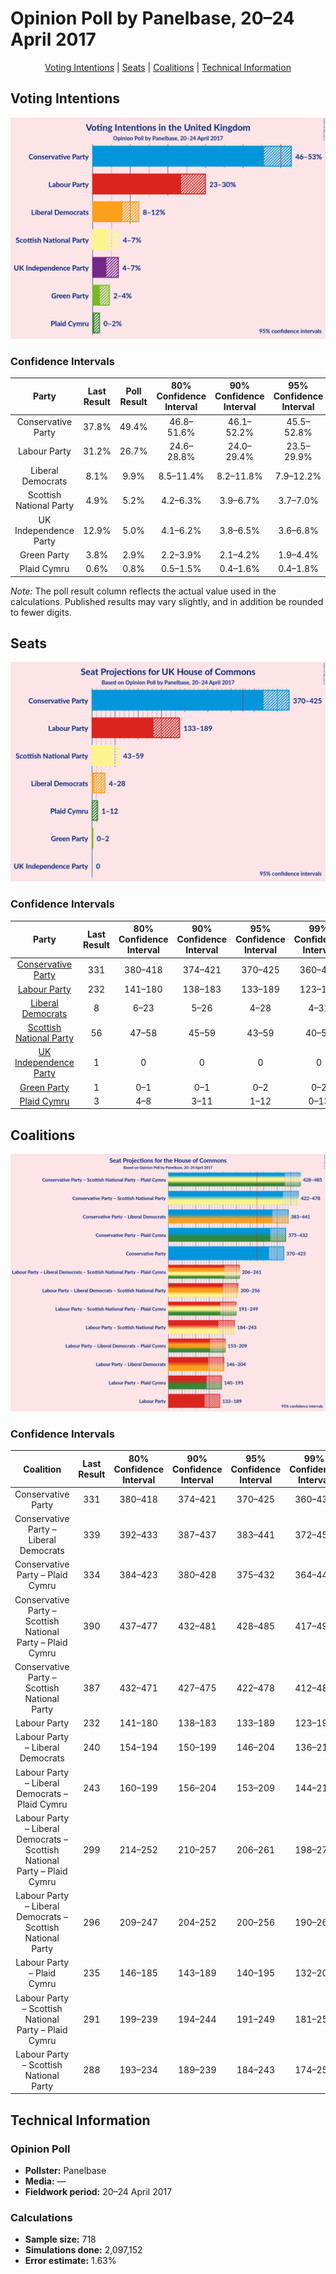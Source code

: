 # Opinion Poll by Panelbase, 20–24 April 2017

<p align="center"><a href="#voting-intentions">Voting Intentions</a> | <a href="#seats">Seats</a> | <a href="#coalitions">Coalitions</a> | <a href="#technical-information">Technical Information</a></p>

## Voting Intentions

![Graph with voting intentions not yet produced](2017-04-24-Panelbase.png "Voting Intentions")

### Confidence Intervals

| Party | Last Result | Poll Result | 80% Confidence Interval | 90% Confidence Interval | 95% Confidence Interval | 99% Confidence Interval |
|:-----:|:-----------:|:-----------:|:-----------------------:|:-----------------------:|:-----------------------:|:-----------------------:|
| Conservative Party | 37.8% | 49.4% | 46.8–51.6% |46.1–52.2% |45.5–52.8% |44.4–54.0% |
| Labour Party | 31.2% | 26.7% | 24.6–28.8% |24.0–29.4% |23.5–29.9% |22.5–31.0% |
| Liberal Democrats | 8.1% | 9.9% | 8.5–11.4% |8.2–11.8% |7.9–12.2% |7.3–13.0% |
| Scottish National Party | 4.9% | 5.2% | 4.2–6.3% |3.9–6.7% |3.7–7.0% |3.3–7.6% |
| UK Independence Party | 12.9% | 5.0% | 4.1–6.2% |3.8–6.5% |3.6–6.8% |3.2–7.5% |
| Green Party | 3.8% | 2.9% | 2.2–3.9% |2.1–4.2% |1.9–4.4% |1.6–4.9% |
| Plaid Cymru | 0.6% | 0.8% | 0.5–1.5% |0.4–1.6% |0.4–1.8% |0.3–2.2% |

*Note:* The poll result column reflects the actual value used in the calculations. Published results may vary slightly, and in addition be rounded to fewer digits.

## Seats

![Graph with seats not yet produced](2017-04-24-Panelbase-seats.png "Seats")

### Confidence Intervals

| Party | Last Result | 80% Confidence Interval | 90% Confidence Interval | 95% Confidence Interval | 99% Confidence Interval |
|:-----:|:-----------:|:-----------------------:|:-----------------------:|:-----------------------:|:-----------------------:|
| <a href="#conservative-party">Conservative Party</a> | 331 | 380–418 |374–421 |370–425 |360–434 |
| <a href="#labour-party">Labour Party</a> | 232 | 141–180 |138–183 |133–189 |123–199 |
| <a href="#liberal-democrats">Liberal Democrats</a> | 8 | 6–23 |5–26 |4–28 |4–31 |
| <a href="#scottish-national-party">Scottish National Party</a> | 56 | 47–58 |45–59 |43–59 |40–59 |
| <a href="#uk-independence-party">UK Independence Party</a> | 1 | 0 |0 |0 |0 |
| <a href="#green-party">Green Party</a> | 1 | 0–1 |0–1 |0–2 |0–2 |
| <a href="#plaid-cymru">Plaid Cymru</a> | 3 | 4–8 |3–11 |1–12 |0–13 |


## Coalitions

![Graph with coalitions seats not yet produced](2017-04-24-Panelbase-coalitions-seats.png "Coalitions Seats")

### Confidence Intervals

| Coalition | Last Result | 80% Confidence Interval | 90% Confidence Interval | 95% Confidence Interval | 99% Confidence Interval |
|:---------:|:-----------:|:-----------------------:|:-----------------------:|:-----------------------:|:-----------------------:|
| Conservative Party | 331 | 380–418 | 374–421 | 370–425 | 360–434 |
| Conservative Party – Liberal Democrats | 339 | 392–433 | 387–437 | 383–441 | 372–451 |
| Conservative Party – Plaid Cymru | 334 | 384–423 | 380–428 | 375–432 | 364–442 |
| Conservative Party – Scottish National Party – Plaid Cymru | 390 | 437–477 | 432–481 | 428–485 | 417–495 |
| Conservative Party – Scottish National Party | 387 | 432–471 | 427–475 | 422–478 | 412–487 |
| Labour Party | 232 | 141–180 | 138–183 | 133–189 | 123–199 |
| Labour Party – Liberal Democrats | 240 | 154–194 | 150–199 | 146–204 | 136–214 |
| Labour Party – Liberal Democrats – Plaid Cymru | 243 | 160–199 | 156–204 | 153–209 | 144–219 |
| Labour Party – Liberal Democrats – Scottish National Party – Plaid Cymru | 299 | 214–252 | 210–257 | 206–261 | 198–271 |
| Labour Party – Liberal Democrats – Scottish National Party | 296 | 209–247 | 204–252 | 200–256 | 190–267 |
| Labour Party – Plaid Cymru | 235 | 146–185 | 143–189 | 140–195 | 132–204 |
| Labour Party – Scottish National Party – Plaid Cymru | 291 | 199–239 | 194–244 | 191–249 | 181–259 |
| Labour Party – Scottish National Party | 288 | 193–234 | 189–239 | 184–243 | 174–255 |

## Technical Information

### Opinion Poll

+ **Pollster:** Panelbase
+ **Media:** —
+ **Fieldwork period:** 20–24 April 2017

### Calculations

+ **Sample size:** 718
+ **Simulations done:** 2,097,152
+ **Error estimate:** 1.63%

